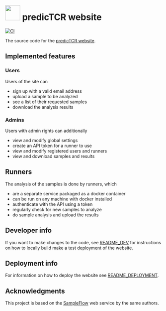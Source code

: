 # <img src="https://predictcr.com/logo.png" width=48 height=48> predicTCR website

[![CI](https://github.com/ssciwr/predicTCR/actions/workflows/ci.yml/badge.svg)](https://github.com/ssciwr/predicTCR/actions/workflows/ci.yml)

The source code for the [predicTCR website](https://predictcr.com/).

## Implemented features

### Users

Users of the site can

- sign up with a valid email address
- upload a sample to be analyzed
- see a list of their requested samples
- download the analysis results

### Admins

Users with admin rights can additionally

- view and modify global settings
- create an API token for a runner to use
- view and modify registered users and runners
- view and download samples and results

## Runners

The analysis of the samples is done by runners, which

- are a separate service packaged as a docker container
- can be run on any machine with docker installed
- authenticate with the API using a token
- regularly check for new samples to analyze
- do sample analysis and upload the results

## Developer info

If you want to make changes to the code, see
[README_DEV](README_DEV.md)
for instructions on how to locally build make a test deployment of the website.

## Deployment info

For information on how to deploy the website see
[README_DEPLOYMENT](README_DEPLOYMENT.md).

## Acknowledgments

This project is based on the [SampleFlow](https://github.com/ssciwr/sample_flow) web service by the same authors.
